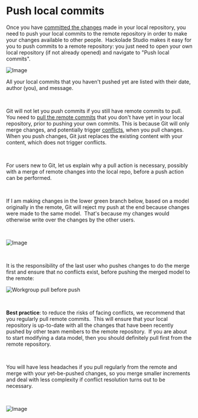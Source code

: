 # Push local commits

Once you have [committed the changes](<Commitlocalchanges.md>) made in your local repository, you need to push your local commits to the remote repository in order to make your changes available to other people.&nbsp; Hackolade Studio makes it easy for you to push commits to a remote repository: you just need to open your own local repository (if not already opened) and navigate to "Push local commits".

![Image](<lib/Workgroup push1.png>)

All your local commits that you haven't pushed yet are listed with their date, author (you), and message.

&nbsp;

Git will not let you push commits if you still have remote commits to pull.&nbsp; You need to [pull the remote commits](<Pullremotecommits.md>) that you don't have yet in your local repository, prior to pushing your own commits. This is because Git will only merge changes, and potentially trigger [conflicts](<Concepts1.md>), when you pull changes.&nbsp; When you push changes, Git just replaces the existing content with your content, which does not trigger conflicts.

&nbsp;

For users new to Git, let us explain why a pull action is necessary, possibly with a merge of remote changes into the local repo, before a push action can be performed.

&nbsp;

If I am making changes in the lower green branch below, based on a model originally in the remote, Git will reject my push at the end because changes were made to the same model.&nbsp; That's because my changes would otherwise write over the changes by the other users.

&nbsp;

![Image](<lib/Workgroup push denied.png>)

&nbsp;

It is the responsibility of the last user who pushes changes to do the merge first and ensure that no conflicts exist, before pushing the merged model to the remote:

![Workgroup pull before push](<lib/Workgroup pull before push.png>)

&nbsp;

**Best practice**: to reduce the risks of facing conflicts, we recommend that you regularly pull remote commits.&nbsp; This will ensure that your local repository is up-to-date with all the changes that have been recently pushed by other team members to the remote repository.&nbsp; If you are about to start modifying a data model, then you should definitely pull first from the remote repository.&nbsp;

&nbsp;

You will have less headaches if you pull regularly from the remote and merge with your yet-be-pushed changes, so you merge smaller increments and deal with less complexity if conflict resolution turns out to be necessary.

&nbsp;

![Image](<lib/Workgroup pull often before push.png>)

